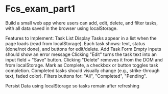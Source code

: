 # Fcs_exam_part1
Build a small web app where users can add, edit, delete, and filter tasks, with all data saved in the browser using localStorage.

Features to Implement:
Task List Display
Tasks appear in a list when the page loads (read from localStorage). Each task shows: text, status (done/not done), and buttons for edit/delete.
Add Task Form
Empty inputs should show an error message
Clicking "Edit" turns the task text into an input field + "Save" button.
Clicking "Delete" removes it from the DOM and from localStorage.
Mark as Complete, a checkbox or button toggles task completion.
Completed tasks should visually change (e.g., strike-through text, faded color).
Filters buttons for: "All", "Completed", "Pending".


Persist Data using localStorage so tasks remain after refreshing
